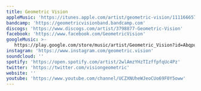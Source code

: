 ```yaml
---
title: Geometric Vision
appleMusic: 'https://itunes.apple.com/artist/geometric-vision/1111666576'
bandcamp: 'https://geometricvisionband.bandcamp.com'
discogs: 'https://www.discogs.com/artist/3798877-Geometric-Vision'
facebook: 'https://www.facebook.com/GeometricVision'
googleMusic: >-
   https://play.google.com/store/music/artist/Geometric_Vision?id=Abqpu5ousbxd6cnhz2vceg3olae
instagram: 'https://www.instagram.com/geometric.vision'
soundcloud: ''
spotify: 'https://open.spotify.com/artist/2wlAmzYHzTIzffpfqUc4Pz'
twitter: 'https://twitter.com/visiongeometric'
website: ''
youtube: 'https://www.youtube.com/channel/UCZXNUheWJeoCUo69F0Y5oww'
---
```

